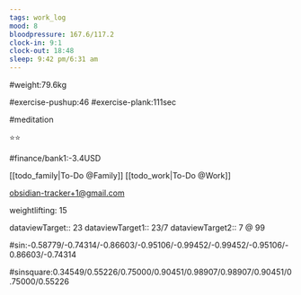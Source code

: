 ```yaml
---
tags: work_log
mood: 8
bloodpressure: 167.6/117.2
clock-in: 9:1
clock-out: 18:48
sleep: 9:42 pm/6:31 am
---
```


#weight:79.6kg

#exercise-pushup:46
#exercise-plank:111sec

#meditation

⭐⭐

#finance/bank1:-3.4USD

[[todo_family|To-Do @Family]]
[[todo_work|To-Do @Work]]

obsidian-tracker+1@gmail.com

weightlifting: 15

dataviewTarget:: 23
dataviewTarget1:: 23/7
dataviewTarget2:: 7 @ 99

#sin:-0.58779/-0.74314/-0.86603/-0.95106/-0.99452/-0.99452/-0.95106/-0.86603/-0.74314

#sinsquare:0.34549/0.55226/0.75000/0.90451/0.98907/0.98907/0.90451/0.75000/0.55226

